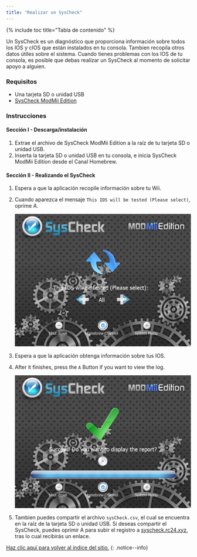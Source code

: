 ```yaml
---
title: "Realizar un SysCheck"
---
```


{% include toc title="Tabla de contenido" %}

Un SysCheck es un diagnóstico que proporciona información sobre todos los IOS y cIOS que están instalados en tu consola. Tambien recopila otros datos útiles sobre el sistema. Cuando tienes problemas con los IOS de tu consola, es posible que debas realizar un SysCheck al momento de solicitar apoyo a alguien.

### Requisitos

* Una tarjeta SD o unidad USB
* [SysCheck ModMii Edition](https://oscwii.org/library/app/SysCheckME)

### Instrucciones
#### Sección I - Descarga/instalación

1. Extrae el archivo de SysCheck ModMii Edition a la raíz de tu tarjeta SD o unidad USB.
1. Inserta la tarjeta SD o unidad USB en tu consola, e inicia SysCheck ModMii Edition desde el Canal Homebrew.

#### Sección II - Realizando el SysCheck

1. Espera a que la aplicación recopile información sobre tu Wii.
1. Cuando aparezca el mensaje `This IOS will be tested (Please select)`, oprime A.

    ![](/images/homebrew/syscheck/syscheck_chooseios.png)

1. Espera a que la aplicación obtenga información sobre tus IOS.
1. After it finishes, press the `A` Button if you want to view the log.

    ![](/images/homebrew/syscheck/syscheck_success.png)

1. Tambien puedes compartir el archivo `sysCheck.csv`, el cual se encuentra en la raíz de la tarjeta SD o unidad USB. Si deseas compartir el SysCheck, puedes oprimir A para subir el registro a [syscheck.rc24.xyz](http://syscheck.rc24.xyz/), tras lo cual recibirás un enlace.

[Haz clic aquí para volver al índice del sitio.](site-navigation)
{: .notice--info}
